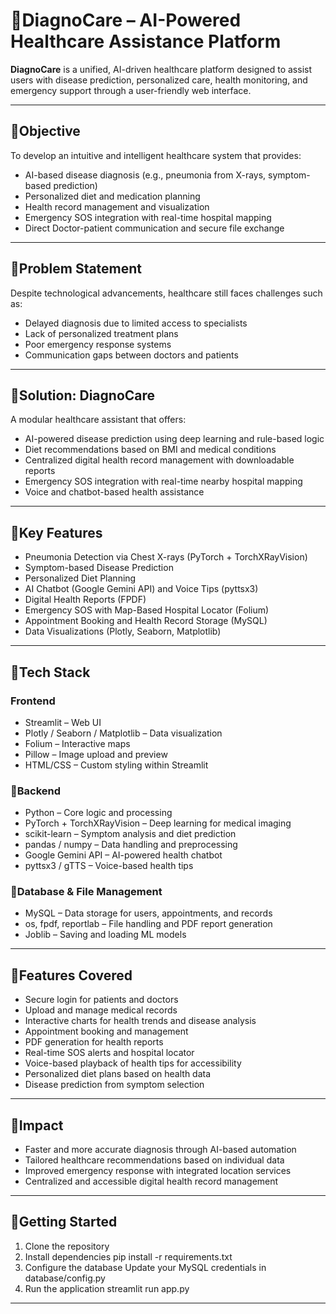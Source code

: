 # 🏥DiagnoCare – AI-Powered Healthcare Assistance Platform

**DiagnoCare** is a unified, AI-driven healthcare platform designed to assist users with disease prediction, personalized care, health monitoring, and emergency support through a user-friendly web interface.

---

## 📌Objective

To develop an intuitive and intelligent healthcare system that provides:
- AI-based disease diagnosis (e.g., pneumonia from X-rays, symptom-based prediction)
- Personalized diet and medication planning
- Health record management and visualization
- Emergency SOS integration with real-time hospital mapping
- Direct Doctor-patient communication and secure file exchange

---

## 📌Problem Statement

Despite technological advancements, healthcare still faces challenges such as:
- Delayed diagnosis due to limited access to specialists  
- Lack of personalized treatment plans  
- Poor emergency response systems  
- Communication gaps between doctors and patients

---

## 📌Solution: DiagnoCare

A modular healthcare assistant that offers:
- AI-powered disease prediction using deep learning and rule-based logic
- Diet recommendations based on BMI and medical conditions
- Centralized digital health record management with downloadable reports
- Emergency SOS integration with real-time nearby hospital mapping
- Voice and chatbot-based health assistance

---

## 📌Key Features

- Pneumonia Detection via Chest X-rays (PyTorch + TorchXRayVision)
- Symptom-based Disease Prediction
- Personalized Diet Planning
- AI Chatbot (Google Gemini API) and Voice Tips (pyttsx3)
- Digital Health Reports (FPDF)
- Emergency SOS with Map-Based Hospital Locator (Folium)
- Appointment Booking and Health Record Storage (MySQL)
- Data Visualizations (Plotly, Seaborn, Matplotlib)

---

## 📌Tech Stack

### Frontend
- Streamlit – Web UI
- Plotly / Seaborn / Matplotlib – Data visualization
- Folium – Interactive maps
- Pillow – Image upload and preview
- HTML/CSS – Custom styling within Streamlit

### 📌Backend
- Python – Core logic and processing
- PyTorch + TorchXRayVision – Deep learning for medical imaging
- scikit-learn – Symptom analysis and diet prediction
- pandas / numpy – Data handling and preprocessing
- Google Gemini API – AI-powered health chatbot
- pyttsx3 / gTTS – Voice-based health tips

### 📌Database & File Management
- MySQL – Data storage for users, appointments, and records
- os, fpdf, reportlab – File handling and PDF report generation
- Joblib – Saving and loading ML models

---

## 📌Features Covered

- Secure login for patients and doctors
- Upload and manage medical records
- Interactive charts for health trends and disease analysis
- Appointment booking and management
- PDF generation for health reports
- Real-time SOS alerts and hospital locator
- Voice-based playback of health tips for accessibility
- Personalized diet plans based on health data
- Disease prediction from symptom selection

---

## 📌Impact

- Faster and more accurate diagnosis through AI-based automation
- Tailored healthcare recommendations based on individual data
- Improved emergency response with integrated location services
- Centralized and accessible digital health record management

---


## 📌Getting Started

1. Clone the repository 
2. Install dependencies
  pip install -r requirements.txt
3. Configure the database
  Update your MySQL credentials in database/config.py
4. Run the application
  streamlit run app.py

---
